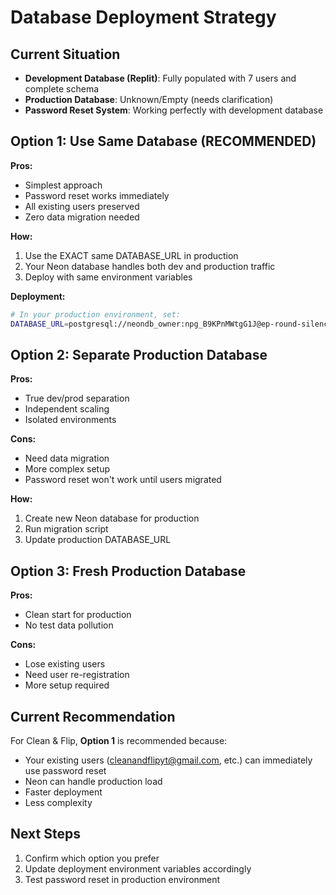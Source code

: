 # Database Deployment Strategy

## Current Situation
- **Development Database (Replit)**: Fully populated with 7 users and complete schema
- **Production Database**: Unknown/Empty (needs clarification)
- **Password Reset System**: Working perfectly with development database

## Option 1: Use Same Database (RECOMMENDED)
**Pros:** 
- Simplest approach
- Password reset works immediately
- All existing users preserved
- Zero data migration needed

**How:**
1. Use the EXACT same DATABASE_URL in production
2. Your Neon database handles both dev and production traffic
3. Deploy with same environment variables

**Deployment:**
```bash
# In your production environment, set:
DATABASE_URL=postgresql://neondb_owner:npg_B9KPnMWtgG1J@ep-round-silence-aeetk60u-pooler.c-2.us-east-2.aws.neon.tech/neondb?sslmode=require
```

## Option 2: Separate Production Database
**Pros:**
- True dev/prod separation
- Independent scaling
- Isolated environments

**Cons:**
- Need data migration
- More complex setup
- Password reset won't work until users migrated

**How:**
1. Create new Neon database for production
2. Run migration script
3. Update production DATABASE_URL

## Option 3: Fresh Production Database
**Pros:**
- Clean start for production
- No test data pollution

**Cons:**
- Lose existing users
- Need user re-registration
- More setup required

## Current Recommendation
For Clean & Flip, **Option 1** is recommended because:
- Your existing users (cleanandflipyt@gmail.com, etc.) can immediately use password reset
- Neon can handle production load
- Faster deployment
- Less complexity

## Next Steps
1. Confirm which option you prefer
2. Update deployment environment variables accordingly
3. Test password reset in production environment